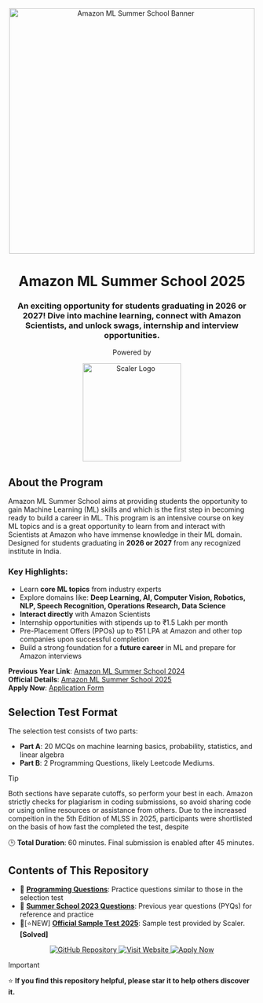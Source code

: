 <div align="center">
  <img src="https://github.com/user-attachments/assets/28775f07-c4e8-408a-939f-7010ebfc56e4" alt="Amazon ML Summer School Banner" width="500"/>
</div>

<div align="center">
  <h1>Amazon ML Summer School 2025</h1>

  <h3>An exciting opportunity for students graduating in 2026 or 2027! Dive into machine learning, connect with Amazon Scientists, and unlock swags, internship and interview opportunities.</h3>
</div>

<div align="center">
  <p>Powered by</p>
  <a href="https://www.scaler.com/partnerships/amazon">
    <img src="https://assets-v2.scaler.com/assets/scaler/svg/scaler-logo-27a9b9093de1d977bad45ed9dff8addbd1bb0f14bb4f34399bdcf7a2b71a4e2a.svg" alt="Scaler Logo" width="200"/>
  </a>
</div>

## About the Program

Amazon ML Summer School aims at providing students the opportunity to gain Machine Learning (ML) skills and which is the first step in becoming ready to build a career in ML. This program is an intensive course on key ML topics and is a great opportunity to learn from and interact with Scientists at Amazon who have immense knowledge in their ML domain. Designed for students graduating in **2026 or 2027** from any recognized institute in India.

### Key Highlights:
- Learn **core ML topics** from industry experts
- Explore domains like: **Deep Learning, AI, Computer Vision, Robotics, NLP, Speech Recognition, Operations Research, Data Science**
- **Interact directly** with Amazon Scientists
- Internship opportunities with stipends up to ₹1.5 Lakh per month
- Pre-Placement Offers (PPOs) up to ₹51 LPA at Amazon and other top companies upon successful completion
- Build a strong foundation for a **future career** in ML and prepare for Amazon interviews

**Previous Year Link**: [Amazon ML Summer School 2024](https://amazonmlsummerschoolindia.splashthat.com/)  
**Official Details**: [Amazon ML Summer School 2025](https://www.scaler.com/partnerships/amazon)  
**Apply Now**: [Application Form](https://docs.google.com/forms/d/e/1FAIpQLSfjLzjW3Mq9cnP4kCaAxE8kMLMjjX4m5vmOd_4ghnE1MCIDuw/viewform)

## Selection Test Format

The selection test consists of two parts:

- **Part A**: 20 MCQs on machine learning basics, probability, statistics, and linear algebra
- **Part B**: 2 Programming Questions, likely Leetcode Mediums. 

> [!TIP]
> Both sections have separate cutoffs, so perform your best in each. Amazon strictly checks for plagiarism in coding submissions, so avoid sharing code or using online resources or assistance from others.
> Due to the increased compeition in the 5th Edition of MLSS in 2025, participants were shortlisted on the basis of how fast the completed the test, despite


🕒 **Total Duration**: 60 minutes. Final submission is enabled after 45 minutes.

## Contents of This Repository

- 📄 **[Programming Questions](Programming.md)**: Practice questions similar to those in the selection test
- 📄 **[Summer School 2023 Questions](SummerSchool2023.md)**: Previous year questions (PYQs) for reference and practice
- 📃[⭐NEW] **[Official Sample Test 2025](Amazon_ML_Summer_School_Sample_Test.pdf)**: Sample test provided by Scaler. **[Solved]**

<p align="center">
  <a href="https://github.com/prafulkm/amazon-mlss-2025">
    <img src="https://img.shields.io/badge/GitHub%20Repository-181717?style=for-the-badge&logo=github&logoColor=white" alt="GitHub Repository"/>
  </a>
  <a href="https://www.scaler.com/partnerships/amazon">
    <img src="https://img.shields.io/badge/Visit%20Website-FF9900?style=for-the-badge&logo=google-chrome&logoColor=white" alt="Visit Website"/>
  </a>
  <a href="https://docs.google.com/forms/d/e/1FAIpQLSfjLzjW3Mq9cnP4kCaAxE8kMLMjjX4m5vmOd_4ghnE1MCIDuw/viewform">
    <img src="https://img.shields.io/badge/Apply%20Now-34C759?style=for-the-badge&logo=google-forms&logoColor=white" alt="Apply Now"/>
  </a>
</p>

> [!IMPORTANT]
> ⭐ **If you find this repository helpful, please star it to help others discover it.**
